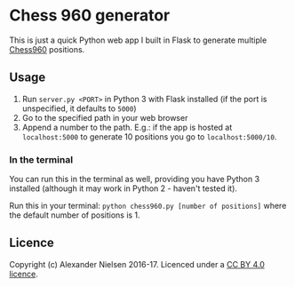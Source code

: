 # Chess 960 generator

This is just a quick Python web app I built in Flask to generate multiple [Chess960](https://en.wikipedia.org/wiki/Chess960 "Fischer Random Chess") positions.

## Usage

1. Run `server.py <PORT>` in Python 3 with Flask installed (if the port is unspecified, it defaults to `5000`)
2. Go to the specified path in your web browser
3. Append a number to the path. E.g.: if the app is hosted at `localhost:5000` to generate 10 positions you go to `localhost:5000/10`.

### In the terminal

You can run this in the terminal as well, providing you have Python 3 installed (although it may work in Python 2 - haven't tested it).

Run this in your terminal: `python chess960.py [number of positions]` where the default number of positions is 1.

## Licence

Copyright (c) Alexander Nielsen 2016-17. Licenced under a [CC BY 4.0 licence](https://creativecommons.org/licenses/by/4.0/ "Creative Commons 4.0 International Licence").
